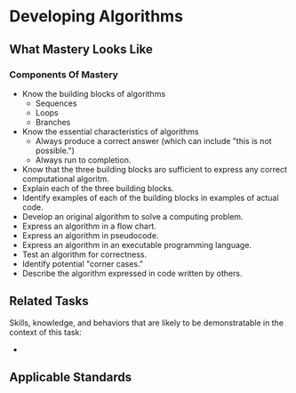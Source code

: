 # Developing Algorithms

## What Mastery Looks Like

### Components Of Mastery

* Know the building blocks of algorithms
  - Sequences
  - Loops
  - Branches
* Know the essential characteristics of algorithms
  - Always produce a correct answer (which can include "this is not possible.")
  - Always run to completion.
* Know that the three building blocks aro sufficient to express any correct computational algoritm.
* Explain each of the three building blocks.
* Identify examples of each of the building blocks in examples of actual code.
* Develop an original algorithm to solve a computing problem.
* Express an algorithm in a flow chart.
* Express an algorithm in pseudocode.
* Express an algorithm in an executable programming language.
* Test an algorithm for correctness.
* Identify potential "corner cases."
* Describe the algorithm expressed in code written by others.

## Related Tasks

Skills, knowledge, and behaviors that are likely to be demonstratable in the context of this task:

*

## Applicable Standards
